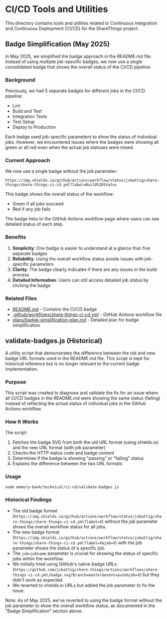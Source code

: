 # CI/CD Tools and Utilities

This directory contains tools and utilities related to Continuous Integration and Continuous Deployment (CI/CD) for the ShareThings project.

## Badge Simplification (May 2025)

In May 2025, we simplified the badge approach in the README.md file. Instead of using multiple job-specific badges, we now use a single consolidated badge that shows the overall status of the CI/CD pipeline.

### Background

Previously, we had 5 separate badges for different jobs in the CI/CD pipeline:
- Lint
- Build and Test
- Integration Tests
- Test Setup
- Deploy to Production

Each badge used job-specific parameters to show the status of individual jobs. However, we encountered issues where the badges were showing all green or all red even when the actual job statuses were mixed.

### Current Approach

We now use a single badge without the job parameter:
```
https://img.shields.io/github/actions/workflow/status/jsbattig/share-things/share-things-ci-cd.yml?label=Build%20Status
```

This badge shows the overall status of the workflow:
- Green if all jobs succeed
- Red if any job fails

The badge links to the GitHub Actions workflow page where users can see detailed status of each step.

### Benefits

1. **Simplicity**: One badge is easier to understand at a glance than five separate badges
2. **Reliability**: Using the overall workflow status avoids issues with job-specific parameters
3. **Clarity**: The badge clearly indicates if there are any issues in the build process
4. **Detailed Information**: Users can still access detailed job status by clicking the badge

### Related Files

- [README.md](../../../README.md) - Contains the CI/CD badge
- [.github/workflows/share-things-ci-cd.yml](../../../.github/workflows/share-things-ci-cd.yml) - GitHub Actions workflow file
- [plans/badge-simplification-plan.md](../../../plans/badge-simplification-plan.md) - Detailed plan for badge simplification

## validate-badges.js (Historical)

A utility script that demonstrates the difference between the old and new badge URL formats used in the README.md file. This script is kept for historical reference but is no longer relevant to the current badge implementation.

### Purpose

This script was created to diagnose and validate the fix for an issue where all CI/CD badges in the README.md were showing the same status (failing) instead of reflecting the actual status of individual jobs in the GitHub Actions workflow.

### How It Works

The script:
1. Fetches the badge SVG from both the old URL format (using shields.io) and the new URL format (with job parameter)
2. Checks the HTTP status code and badge content
3. Determines if the badge is showing "passing" or "failing" status
4. Explains the difference between the two URL formats

### Usage

```bash
node memory-bank/technical/ci-cd/validate-badges.js
```

### Historical Findings

- The old badge format (`https://img.shields.io/github/actions/workflow/status/jsbattig/share-things/share-things-ci-cd.yml?label=X`) without the job parameter shows the overall workflow status for all jobs.
- The new badge format (`https://img.shields.io/github/actions/workflow/status/jsbattig/share-things/share-things-ci-cd.yml?label=X&job=X`) with the job parameter shows the status of a specific job.
- The `job=jobname` parameter is crucial for showing the status of specific jobs within the workflow.
- We initially tried using GitHub's native badge URLs (`https://github.com/jsbattig/share-things/actions/workflows/share-things-ci-cd.yml/badge.svg?branch=master&event=push&job=X`) but they didn't work as expected.
- We reverted to shields.io URLs but added the job parameter to fix the issue.

Note: As of May 2025, we've reverted to using the badge format without the job parameter to show the overall workflow status, as documented in the "Badge Simplification" section above.